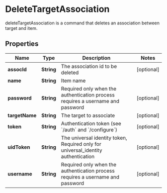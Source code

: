

# DeleteTargetAssociation

deleteTargetAssociation is a command that deletes an association between target and item.
## Properties

Name | Type | Description | Notes
------------ | ------------- | ------------- | -------------
**assocId** | **String** | The association id to be deleted |  [optional]
**name** | **String** | Item name | 
**password** | **String** | Required only when the authentication process requires a username and password |  [optional]
**targetName** | **String** | The target to associate |  [optional]
**token** | **String** | Authentication token (see &#x60;/auth&#x60; and &#x60;/configure&#x60;) |  [optional]
**uidToken** | **String** | The universal identity token, Required only for universal_identity authentication |  [optional]
**username** | **String** | Required only when the authentication process requires a username and password |  [optional]



